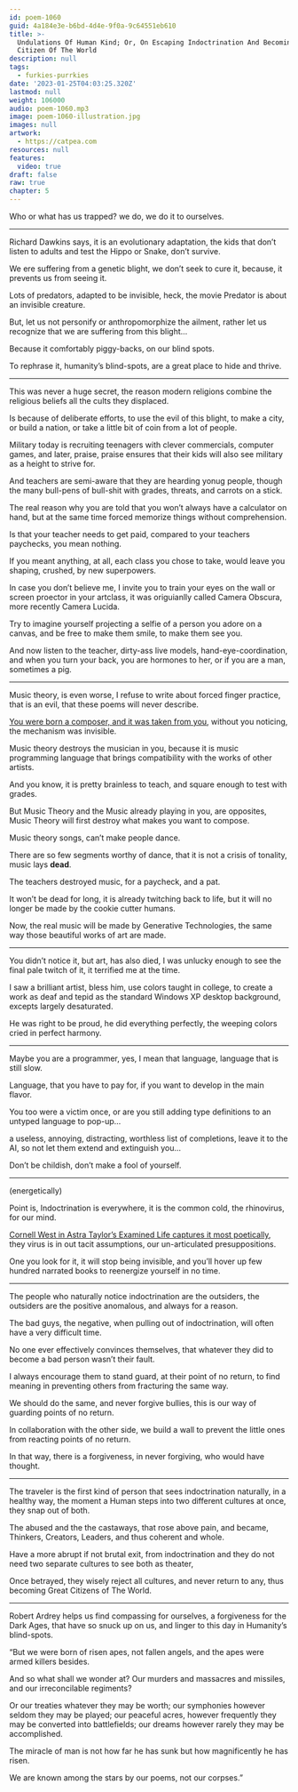 ```yaml
---
id: poem-1060
guid: 4a184e3e-b6bd-4d4e-9f0a-9c64551eb610
title: >-
  Undulations Of Human Kind; Or, On Escaping Indoctrination And Becoming A
  Citizen Of The World
description: null
tags:
  - furkies-purrkies
date: '2023-01-25T04:03:25.320Z'
lastmod: null
weight: 106000
audio: poem-1060.mp3
image: poem-1060-illustration.jpg
images: null
artwork:
  - https://catpea.com
resources: null
features:
  video: true
draft: false
raw: true
chapter: 5
---
```


Who or what has us trapped?
we do, we do it to ourselves.

---

Richard Dawkins says, it is an evolutionary adaptation,
the kids that don’t listen to adults and test the Hippo or Snake, don’t survive.

We ere suffering from a genetic blight,
we don’t seek to cure it, because, it prevents us from seeing it.

Lots of predators, adapted to be invisible,
heck, the movie Predator is about an invisible creature.

But, let us not personify or anthropomorphize the ailment,
rather let us recognize that we are suffering from this blight…

Because it comfortably piggy-backs,
on our blind spots.

To rephrase it, humanity’s blind-spots,
are a great place to hide and thrive.

---

This was never a huge secret,
the reason modern religions combine the religious beliefs all the cults they displaced.

Is because of deliberate efforts, to use the evil of this blight,
to make a city, or build a nation, or take a little bit of coin from a lot of people.

Military today is recruiting teenagers with clever commercials, computer games, and later, praise,
praise ensures that their kids will also see military as a height to strive for.

And teachers are semi-aware that they are hearding yonug people,
though the many bull-pens of bull-shit with grades, threats, and carrots on a stick.

The real reason why you are told that you won’t always have a calculator on hand,
but at the same time forced memorize things without comprehension.

Is that your teacher needs to get paid, compared to your teachers paychecks,
you mean nothing.

If you meant anything, at all, each class you chose to take,
would leave you shaping, crushed, by new superpowers.

In case you don’t believe me, I invite you to train your eyes on the wall or screen proector in your artclass,
it was origuianlly called Camera Obscura, more recently Camera Lucida.

Try to imagine yourself projecting a selfie of a person you adore on a canvas,
and be free to make them smile, to make them see you.

And now listen to the teacher, dirty-ass live models, hand-eye-coordination,
and when you turn your back, you are hormones to her, or if you are a man, sometimes a pig.

---

Music theory, is even worse, I refuse to write about forced finger practice,
that is an evil, that these poems will never describe.

[You were born a composer, and it was taken from you][0],
without you noticing, the mechanism was invisible.

Music theory destroys the musician in you,
because it is music programming language that brings compatibility with the works of other artists.

And you know, it is pretty brainless to teach,
and square enough to test with grades.

But Music Theory and the Music already playing in you, are opposites,
Music Theory will first destroy what makes you want to compose.

Music theory songs,
can’t make people dance.

There are so few segments worthy of dance,
that it is not a crisis of tonality, music lays __dead__.

The teachers destroyed music,
for a paycheck, and a pat.

It won’t be dead for long, it is already twitching back to life,
but it will no longer be made by the cookie cutter humans.

Now, the real music will be made by Generative Technologies,
the same way those beautiful works of art are made.

---

You didn’t notice it, but art, has also died,
I was unlucky enough to see the final pale twitch of it, it terrified me at the time.

I saw a brilliant artist, bless him, use colors taught in college,
to create a work as deaf and tepid as the standard Windows XP desktop background, excepts largely desaturated.

He was right to be proud,
he did everything perfectly, the weeping colors cried in perfect harmony.

---

Maybe you are a programmer, yes, I mean that language,
language that is still slow.

Language, that you have to pay for,
if you want to develop in the main flavor.

You too were a victim once,
or are you still adding type definitions to an untyped language to pop-up…

a useless, annoying, distracting, worthless list of completions,
leave it to the AI, so not let them extend and extinguish you...

Don’t be childish,
don’t make a fool of yourself.

---

(energetically)

Point is, Indoctrination is everywhere,
it is the common cold, the rhinovirus, for our mind.

[Cornell West in Astra Taylor’s Examined Life captures it most poetically][1],
they virus is in out tacit assumptions, our un-articulated presuppositions.

One you look for it,
it will stop being invisible, and you’ll hover up few hundred narrated books to reenergize yourself in no time.

---

The people who naturally notice indoctrination are the outsiders,
the outsiders are the positive anomalous, and always for a reason.

The bad guys, the negative, when pulling out of indoctrination,
will often have a very difficult time.

No one ever effectively convinces themselves,
that whatever they did to become a bad person wasn’t their fault.

I always encourage them to stand guard,
at their point of no return, to find meaning in preventing others from fracturing the same way.

We should do the same, and never forgive bullies,
this is our way of guarding points of no return.

In collaboration with the other side, we build a wall to prevent the little ones from reacting points of no return.

In that way, there is a forgiveness,
in never forgiving, who would have thought.

---

The traveler is the first kind of person that sees indoctrination naturally, in a healthy way,
the moment a Human steps into two different cultures at once, they snap out of both.

The abused and the the castaways, that rose above pain, and became,
Thinkers, Creators, Leaders, and thus coherent and whole.

Have a more abrupt if not brutal exit, from indoctrination
and they do not need two separate cultures to see both as theater,

Once betrayed, they wisely reject all cultures,
and never return to any, thus becoming Great Citizens of The World.

---

Robert Ardrey helps us find compassing for ourselves,
a forgiveness for the Dark Ages, that have so snuck up on us, and linger to this day in Humanity’s blind-spots.

“But we were born of risen apes, not fallen angels, and the apes were armed killers besides.

And so what shall we wonder at? Our murders and massacres and missiles,
and our irreconcilable regiments?

Or our treaties whatever they may be worth;
our symphonies however seldom they may be played;
our peaceful acres, however frequently they may be converted into battlefields;
our dreams however rarely they may be accomplished.

The miracle of man is not how far he has sunk but how magnificently he has risen.

We are known among the stars by our poems, not our corpses.”

[0]: https://www.youtube.com/watch?v=0sRvkaxh8EU
[1]: https://www.youtube.com/watch?v=1zwmum5_ofU
